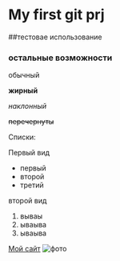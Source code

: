 # My first git prj

##тестовае использование


### остальные возможности

обычный

**жирный**

*наклонный*

~~перечернуты~~

Списки:

Первый вид
* первый
* второй
* третий

второй вид
1. вываы
2. ываыва
3. ываыва


[Мой сайт](http://gredi.narod.ru)
![фото](http://gredi.narod.ru/pic/bannerabout.gif)
